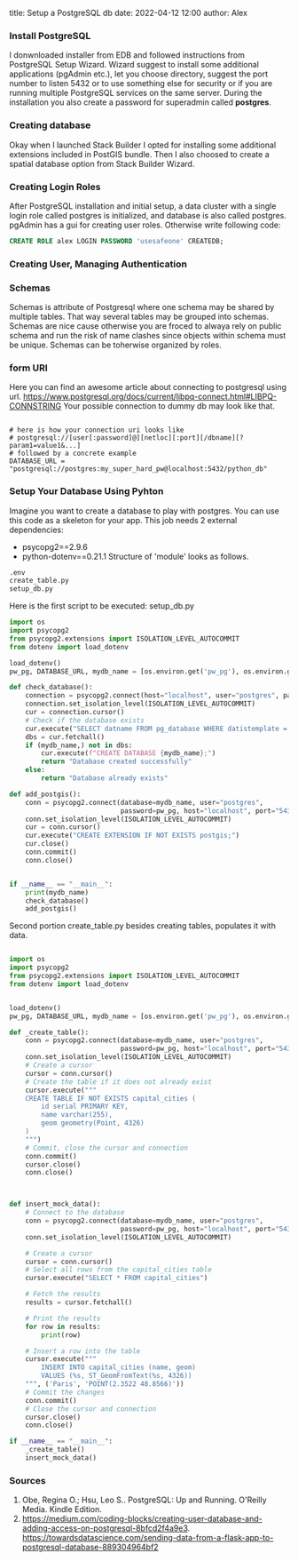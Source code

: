 title: Setup a PostgreSQL db
date: 2022-04-12 12:00
author: Alex


### Install PostgreSQL
I donwnloaded installer from EDB and followed instructions from PostgreSQL Setup Wizard. 
Wizard suggest to install some additional applications (pgAdmin etc.), let you choose directory, suggest the port number to listen 5432 or to use something else for security or if you are running multiple PostgreSQL services on the same server. 
During the installation you also create a password for superadmin called **postgres**.

### Creating database
Okay when I launched Stack Builder I opted for installing some additional extensions included in PostGIS bundle. Then I also choosed to create a spatial database option from Stack Builder Wizard.

### Creating Login Roles 
After PostgreSQL installation and initial setup, a data cluster with a single login role called postgres is initialized, and database is also called postgres.
pgAdmin has a gui for creating user roles. Otherwise write following code:
```sql
CREATE ROLE alex LOGIN PASSWORD 'usesafeone' CREATEDB;
```
### Creating User, Managing Authentication
### Schemas 
Schemas is attribute of Postgresql where one schema may be shared by multiple tables.
That way several tables may be grouped into schemas. Schemas are nice cause otherwise you are froced to alwaya rely on public schema and run the risk of name clashes since objects within schema must be unique.
Schemas can be toherwise organized by roles.

### form URI
Here you can find an awesome article about connecting to postgresql using url. <https://www.postgresql.org/docs/current/libpq-connect.html#LIBPQ-CONNSTRING>
Your possible connection to dummy db may look like that. 
```pyhton 

# here is how your connection uri looks like
# postgresql://[user[:password]@][netloc][:port][/dbname][?param1=value1&...]
# followed by a concrete example
DATABASE_URL = "postgresql://postgres:my_super_hard_pw@localhost:5432/python_db"

```

### Setup Your Database Using Pyhton
Imagine you want to create a database to play with postgres. You can use this code as a skeleton for your app. 
This job needs 2 external dependencies: 
- psycopg2==2.9.6
- python-dotenv==0.21.1
Structure of 'module' looks as follows. 


```bash
.env
create_table.py
setup_db.py
```

Here is the first script to be executed: setup_db.py
```python
import os
import psycopg2
from psycopg2.extensions import ISOLATION_LEVEL_AUTOCOMMIT
from dotenv import load_dotenv

load_dotenv()
pw_pg, DATABASE_URL, mydb_name = [os.environ.get('pw_pg'), os.environ.get('DATABASE_URL'),os.environ.get('db_name')]

def check_database():
    connection = psycopg2.connect(host="localhost", user="postgres", password=pw_pg) 
    connection.set_isolation_level(ISOLATION_LEVEL_AUTOCOMMIT)
    cur = connection.cursor()
    # Check if the database exists
    cur.execute("SELECT datname FROM pg_database WHERE datistemplate = false;")
    dbs = cur.fetchall()
    if (mydb_name,) not in dbs:
        cur.execute(f"CREATE DATABASE {mydb_name};")
        return "Database created successfully"
    else:
        return "Database already exists"

def add_postgis():
    conn = psycopg2.connect(database=mydb_name, user="postgres", 
                            password=pw_pg, host="localhost", port="5432")
    conn.set_isolation_level(ISOLATION_LEVEL_AUTOCOMMIT)
    cur = conn.cursor()
    cur.execute("CREATE EXTENSION IF NOT EXISTS postgis;")
    cur.close()
    conn.commit()
    conn.close()


if __name__ == "__main__":
    print(mydb_name)
    check_database()
    add_postgis()
```
Second portion create_table.py besides creating tables, populates it with data.

```python

import os
import psycopg2
from psycopg2.extensions import ISOLATION_LEVEL_AUTOCOMMIT
from dotenv import load_dotenv


load_dotenv()
pw_pg, DATABASE_URL, mydb_name = [os.environ.get('pw_pg'), os.environ.get('DATABASE_URL'),os.environ.get('db_name')]

def _create_table():
    conn = psycopg2.connect(database=mydb_name, user="postgres", 
                            password=pw_pg, host="localhost", port="5432")
    conn.set_isolation_level(ISOLATION_LEVEL_AUTOCOMMIT)
    # Create a cursor
    cursor = conn.cursor()
    # Create the table if it does not already exist
    cursor.execute("""
    CREATE TABLE IF NOT EXISTS capital_cities (
        id serial PRIMARY KEY,
        name varchar(255),
        geom geometry(Point, 4326)
    )
    """)
    # Commit, close the cursor and connection
    conn.commit()
    cursor.close()
    conn.close()



def insert_mock_data():
    # Connect to the database
    conn = psycopg2.connect(database=mydb_name, user="postgres", 
                            password=pw_pg, host="localhost", port="5432")
    conn.set_isolation_level(ISOLATION_LEVEL_AUTOCOMMIT)

    # Create a cursor
    cursor = conn.cursor()
    # Select all rows from the capital_cities table
    cursor.execute("SELECT * FROM capital_cities")

    # Fetch the results
    results = cursor.fetchall()

    # Print the results
    for row in results:
        print(row)

    # Insert a row into the table
    cursor.execute("""
        INSERT INTO capital_cities (name, geom)
        VALUES (%s, ST_GeomFromText(%s, 4326))
    """, ('Paris', 'POINT(2.3522 48.8566)'))
    # Commit the changes
    conn.commit()
    # Close the cursor and connection
    cursor.close()
    conn.close()

if __name__ == "__main__":
    _create_table()
    insert_mock_data()
```

### Sources 
1. Obe, Regina O.; Hsu, Leo S.. PostgreSQL: Up and Running. O'Reilly Media. Kindle Edition. 
2. https://medium.com/coding-blocks/creating-user-database-and-adding-access-on-postgresql-8bfcd2f4a9e3. https://towardsdatascience.com/sending-data-from-a-flask-app-to-postgresql-database-889304964bf2
